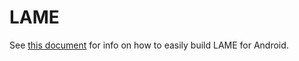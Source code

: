 LAME
====

See [this document](http://developer.samsung.com/android/technical-docs/Porting-and-using-LAME-MP3-on-Android-with-JNI) for info on how to easily build LAME for Android.
